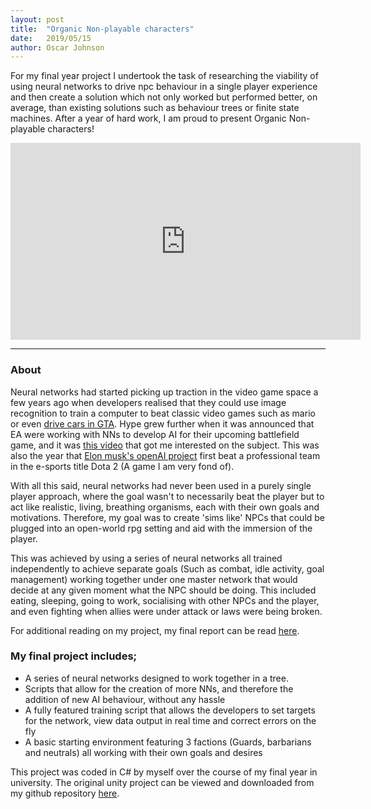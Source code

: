 ```yaml
---
layout: post
title:  "Organic Non-playable characters"
date:   2019/05/15
author: Oscar Johnson
---
```

 
For my final year project I undertook the task of researching the viability of using neural networks to drive npc behaviour in a single player experience and then create a solution which not only worked but performed better, on average, than existing solutions such as behaviour trees or finite state machines. After a year of hard work, I am proud to present Organic Non-playable characters!
 
<iframe width="560" height="315" src="https://www.youtube.com/embed/nAxArUUPL_A" frameborder="0" allow="accelerometer; autoplay; encrypted-media; gyroscope; picture-in-picture" allowfullscreen></iframe>
 
---
### About
Neural networks had started picking up traction in the video game space a few years ago when developers realised that they could use image recognition to train a computer to beat classic video games such as mario or even [drive cars in GTA](https://www.youtube.com/watch?v=rvnHikUJ9T0). Hype grew further when it was announced that EA were working with NNs to develop AI for their upcoming battlefield game, and it was [this video](https://www.youtube.com/watch?v=BdtQxAvTwA4) that got me interested on the subject. This was also the year that [Elon musk's openAI project](https://www.theverge.com/2019/4/13/18309459/openai-five-dota-2-finals-ai-bot-competition-og-e-sports-the-international-champion) first beat a professional team in the e-sports title Dota 2 (A game I am very fond of). 
 
With all this said, neural networks had never been used in a purely single player approach, where the goal wasn't to necessarily beat the player but to act like realistic, living, breathing organisms, each with their own goals and motivations. Therefore, my goal was to create 'sims like' NPCs that could be plugged into an open-world rpg setting and aid with the immersion of the player.
 
This was achieved by using a series of neural networks all trained independently to achieve separate goals (Such as combat, idle activity, goal management) working together under one master network that would decide at any given moment what the NPC should be doing. This included eating, sleeping, going to work, socialising with other NPCs and the player, and even fighting when allies were under attack or laws were being broken.
 
For additional reading on my project, my final report can be read [here](/pdf/OrganicNPCsCopy.pdf).
 
### My final project includes;
- A series of neural networks designed to work together in a tree.
- Scripts that allow for the creation of more NNs, and therefore the addition of new AI behaviour, without any hassle
- A fully featured training script that allows the developers to set targets for the network, view data output in real time and correct errors on the fly
- A basic starting environment featuring 3 factions (Guards, barbarians and neutrals) all working with their own goals and desires
 
This project was coded in C# by myself over the course of my final year in university. The original unity project can be viewed and downloaded from my github repository [here](https://github.com/JohnnersUK/Organic-NPCs).
 
 

